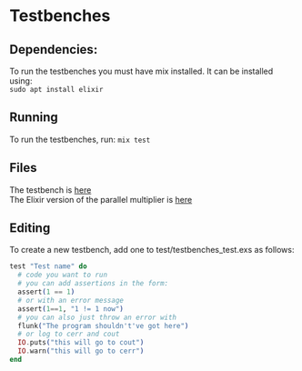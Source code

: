 # Testbenches

## Dependencies:
To run the testbenches you must have mix installed. It can be installed using:  
```sudo apt install elixir```  

## Running
To run the testbenches, run:
```mix test```

## Files
The testbench is [here](test/testbenches_test.exs)  
The Elixir version of the parallel multiplier is [here](lib/mul.ex)  

## Editing
To create a new testbench, add one to test/testbenches_test.exs as follows: 
```ex
test "Test name" do
  # code you want to run
  # you can add assertions in the form:
  assert(1 == 1)
  # or with an error message
  assert(1==1, "1 != 1 now")
  # you can also just throw an error with
  flunk("The program shouldn't've got here")
  # or log to cerr and cout
  IO.puts("this will go to cout")
  IO.warn("this will go to cerr")
end
```
